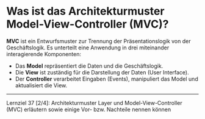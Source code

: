 # Was ist das Architekturmuster **Model-View-Controller (MVC)**?

**MVC** ist ein Entwurfsmuster zur Trennung der Präsentationslogik von der Geschäftslogik. Es unterteilt eine Anwendung in drei miteinander interagierende Komponenten:
- Das **Model** repräsentiert die Daten und die Geschäftslogik.
- Die **View** ist zuständig für die Darstellung der Daten (User Interface).
- Der **Controller** verarbeitet Eingaben (Events), manipuliert das Model und aktualisiert die View.

---

Lernziel 37 \[2/4\]: Architekturmuster Layer und Model-View-Controller (MVC) erläutern sowie einige Vor- bzw. Nachteile nennen können

